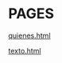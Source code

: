 # PAGES

[quienes.html](https://agonzalezbesada.github.io/LMSXI-Boletin07-HTML/quienes.html)

[texto.html](https://agonzalezbesada.github.io/LMSXI-Boletin07-HTML/texto.html)
